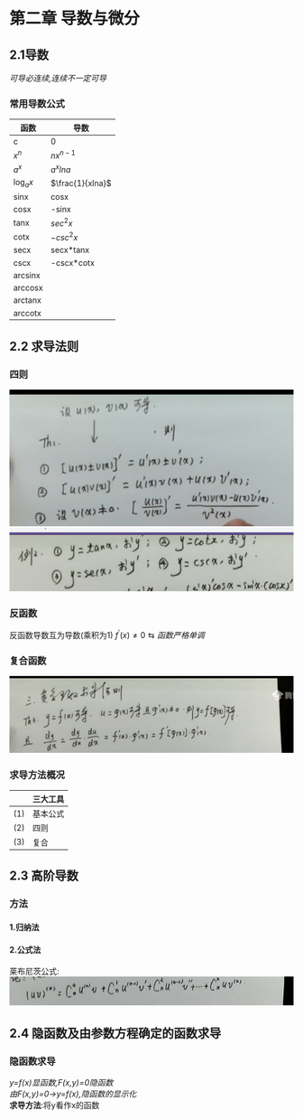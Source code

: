 # 第二章 导数与微分
## 2.1导数

_可导必连续,连续不一定可导_

### 常用导数公式
|函数|导数|
|---|---|
|c|0|
|$x^n$|$nx^{n-1}$|
|$a^x$|$a^xlna$|
|$\log_{a}{x}$|$\frac{1}{xlna}$|
|sinx|cosx|
|cosx|-sinx|
|tanx|$sec^2x$|
|cotx|$-csc^2x$|
|secx|secx*tanx|
|cscx|-cscx*cotx|
|arcsinx||
|arccosx||
|arctanx||
|arccotx||


## 2.2 求导法则
### 四则
![](../../imgs/四则求导法则.png)
![](../../imgs/常用求导尝试.png)
### 反函数
反函数导数互为导数(乘积为1)
$f^{'}(x)\not ={0}\leftrightarrows 函数严格单调$
### 复合函数
![](../../imgs/复合函数求导法则.png)
### 求导方法概况
||三大工具|
|---|---|
|(1)|基本公式|
|(2)|四则|
|(3)|复合|

## 2.3 高阶导数
### 方法
#### 1.归纳法
#### 2.公式法
莱布尼茨公式:
![](../../imgs/高阶导数莱布尼茨公式.png)

## 2.4 隐函数及由参数方程确定的函数求导
### 隐函数求导
_y=f(x)显函数,F(x,y)=0隐函数_    
_由F(x,y)=0$\to$y=f(x),隐函数的显示化_    
__求导方法__:将y看作x的函数    
